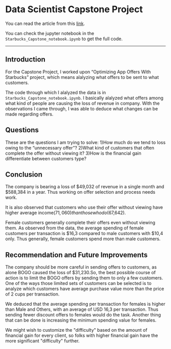 # Data Scientist Capstone Project

You can read the article from this [link](https://medium.com/@500061685/scrutiny-of-starbuckss-offers-data-20db9be9936d).

You can check the jupyter notebook in the `Starbucks_Capstone_notebook.ipynb` to get the full code.

---

## Introduction
For the Capstone Project, I worked upon “Optimizing App Offers With Starbucks” project, which means alalyzing what offers to be sent to what customers.

The code through which I alalyzed the data is in `Starbucks_Capstone_notebook.ipynb`. I basically alalyzed what offers among what kind of people are causing the loss of revenue in company. With the observations I came through, I was able to deduce what changes can be made regarding offers. 

## Questions
These are the questions I am trying to solve:
1)How much do we tend to loss owing to the “unnecessary offer”?
2)What kind of customers that often complete the offer without viewing it?
3)How is the financial gain differentiate between customers type?

## Conclusion
The company is bearing a loss of $49,032 of revenue in a single month and $588,384 in a year. Thus working on offer selection and process needs work.

It is also observed that customers who use their offer without viewing have higher average income($71,060) than those who do($67,642).

Female customers generally complete their offers even without viewing them. As observed from the data, the average spending of female customers per transaction is $16,3 compared to male customers with $10,4 only. Thus generally, female customers spend more than male customers.

## Recommendation and Future Improvements
The company should be more careful in sending offers to customers, as alone BOGO caused the loss of $31,230.So, the best possible course of action is to limit the BOGO offers by sending them to only a few customers. One of the ways those limited sets of customers can be selected is to analyze which customers have average purchase value more than the price of 2 cups per transaction.

We deduced that the average spending per transaction for females is higher than Male and Others, with an average of USD 16,3 per transaction. Thus sending fewer discount offers to females would do the task. Another thing that can be done is increasing the minimum spending value for females.

We might wish to customize the "difficulty" based on the amount of financial gain for every client, so folks with higher financial gain have the more significant "difficulty" further.

